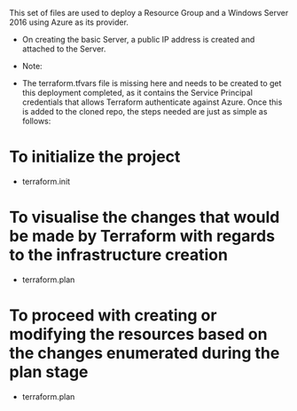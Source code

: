 This set of files are used to deploy a  Resource Group and a Windows Server 2016 using Azure as its provider.
- On creating the basic Server, a public IP address is created and attached to the Server.

- Note:
- The terraform.tfvars file is missing here and needs to be created to get this deployment completed, as it contains the Service Principal credentials that allows Terraform authenticate against Azure. Once this is added to the cloned repo, the steps needed are just as simple as follows:

# To initialize the project
- terraform.init

# To visualise the changes that would be made by Terraform with regards to the infrastructure creation
- terraform.plan

# To proceed with creating or modifying the resources based on the changes enumerated during the plan stage
- terraform.plan